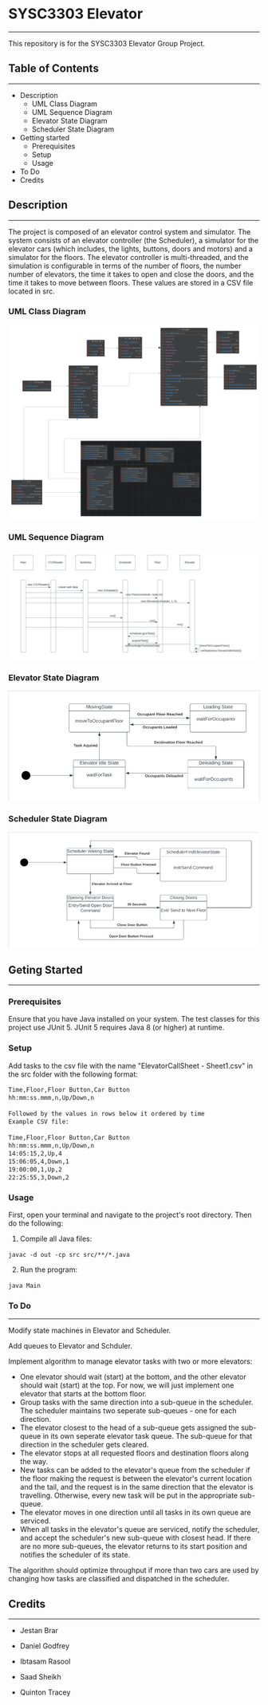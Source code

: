 
# SYSC3303 Elevator 
___
This repository is for the SYSC3303 Elevator Group Project.

## Table of Contents
___
- Description
  - UML Class Diagram
  - UML Sequence Diagram
  - Elevator State Diagram
  - Scheduler State Diagram
- Getting started
  - Prerequisites
  - Setup
  - Usage
- To Do
- Credits

## Description
___
The project is composed of an elevator control system and simulator. The system consists of an
elevator controller (the Scheduler), a simulator for the elevator cars (which includes, the lights, buttons, doors
and motors) and a simulator for the floors. The elevator controller is multi-threaded, and the simulation is configurable in terms of the number of floors,
the number number of elevators, the time it takes to open and close the doors, and the time it takes to move
between floors. These values are stored in a CSV file located in src.

### UML Class Diagram
![UML Class](Diagrams/UML%20Class%20Diagram%20Milestone1.png)

### UML Sequence Diagram
![UML Sequence](Diagrams/UML%20Sequence%20Diagram%20Milestone1.png)

### Elevator State Diagram
![Elevator State](Diagrams/Elevator_State_Diagram.png)

### Scheduler State Diagram
![Scheduler State](Diagrams/Scheduler_State_Diagram.png)

## Geting Started
___
### Prerequisites
Ensure that you have Java installed on your system.
The test classes for this project use JUnit 5.
JUnit 5 requires Java 8 (or higher) at runtime. 

### Setup
Add tasks to the csv file with the name "ElevatorCallSheet - Sheet1.csv" in the src folder with the following format:

    Time,Floor,Floor Button,Car Button
    hh:mm:ss.mmm,n,Up/Down,n

    Followed by the values in rows below it ordered by time
    Example CSV file:

    Time,Floor,Floor Button,Car Button
    hh:mm:ss.mmm,n,Up/Down,n
    14:05:15,2,Up,4
    15:06:05,4,Down,1
    19:00:00,1,Up,2
    22:25:55,3,Down,2

### Usage
First, open your terminal and navigate to the project's root directory. Then do the following:
1. Compile all Java files:

```javac -d out -cp src src/**/*.java```

2. Run the program:

```java Main```

### To Do
___
Modify state machines in Elevator and Scheduler.

Add queues to Elevator and Schduler.

Implement algorithm to manage elevator tasks with two or more elevators:
- One elevator should wait (start) at the bottom, and the other elevator should wait (start) at the top. For now, we will just implement one elevator that starts at the bottom floor.
- Group tasks with the same direction into a sub-queue in the scheduler. The scheduler maintains two seperate sub-queues - one for each direction.
- The elevator closest to the head of a sub-queue gets assigned the sub-queue in its own seperate elevator task queue. The sub-queue for that direction in the scheduler gets cleared.
- The elevator stops at all requested floors and destination floors along the way.
- New tasks can be added to the elevator's queue from the scheduler if the floor making the request is between the elevator's current location and the tail, and the request is in the same direction that the elevator is travelling. Otherwise, every new task will be put in the appropriate sub-queue.
- The elevator moves in one direction until all tasks in its own queue are serviced.
- When all tasks in the elevator's queue are serviced, notify the scheduler, and accept the scheduler's new sub-queue with closest head. If there are no more sub-queues, the elevator returns to its start position and notifies the scheduler of its state.

The algorithm should optimize throughput if more than two cars are used by changing how tasks are classified and dispatched in the scheduler.

## Credits
___

- Jestan Brar

- Daniel Godfrey

- Ibtasam Rasool

- Saad Sheikh

- Quinton Tracey 


